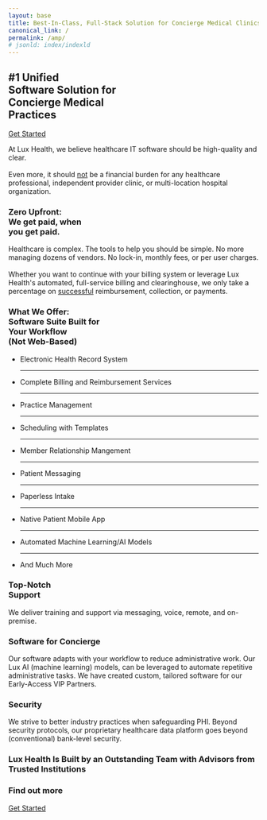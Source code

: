 ```yaml
---
layout: base
title: Best-In-Class, Full-Stack Solution for Concierge Medical Clinics
canonical_link: /
permalink: /amp/
# jsonld: index/indexld
---
```


<main class="constrain-to-1760">
  <section class="hero-banner">
    <a href="/" class="logo-link">
      <amp-img src="{{ base_url }}/assets/img/logos/Lux-Health-logo.webp" width="155px" height="119px" alt="Lux Health logo"></amp-img>
    </a>
    <div>
      <div class="hero-content">
        <h1>#1 Unified <br />Software Solution for  <br />Concierge Medical <br />Practices</h1>
        <a href="https://vip.luxhealth.com/intake" class="rounded-blue-button">Get Started</a>
        <p>
          At Lux Health, we believe healthcare IT software should be high-quality and clear.
          <br /><br />
          Even more, it should <u>not</u> be a financial burden for any healthcare professional, independent provider clinic, or multi-location hospital organization.
        </p>
      </div>
    </div>
  </section>

  <section class="left-anchored-section">
    <div class="img-container">
      <amp-img src="{{ base_url }}/assets/img/stethoscope-with-heart.webp" alt="Lux Health helps you focus on care and healing." width="650px" height="730px" layout="responsive"></amp-img>
    </div>
    <div class="section-content">
      <amp-img width="61px" height="47px" src="{{ base_url }}/assets/img/Lux-Health-heart.webp" alt="Lux Health wants to de-risk your practice."></amp-img>
      <h3>Zero Upfront: <br />We get paid, when <br />you get paid.</h3>
      <p>
        Healthcare is complex.  The tools to help you should be simple.  No more managing dozens of vendors.  No lock-in, monthly fees, or per user charges.
        <br /><br />
        Whether you want to continue with your billing system or leverage Lux Health's automated, full-service billing and clearinghouse, we only take a percentage on <u>successful</u> reimbursement, collection, or payments.
      </p>
    </div>
  </section>

  <section class="centered-section">
    <div class="centered-section-image">
      <amp-img src="{{ base_url }}/assets/img/physician-caring-for-patient.webp" alt="Lux Health helps you focus on care and healing." width="528px" height="521px" layout="responsive"></amp-img>
    </div>
    <div class="centered-section-content">
      <amp-img width="61px" height="47px" src="{{ base_url }}/assets/img/Lux-Health-heart.webp" alt="Lux Health cares"></amp-img>
      <h3>What We Offer: <br />Software Suite Built for <br />Your Workflow <br />(Not Web-Based)</h3>
      <ul class="features-list">
        <li>Electronic Health Record System</li>
        <hr />
        <li>Complete Billing and Reimbursement Services</li>
        <hr />
        <li>Practice Management</li>
        <hr />
        <li>Scheduling with Templates</li>
        <hr />
        <li>Member Relationship Mangement</li>
        <hr />
        <li>Patient Messaging</li>
        <hr />
        <li>Paperless Intake</li>
        <hr />
        <li>Native Patient Mobile App</li>
        <hr />
        <li>Automated Machine Learning/AI Models</li>
        <hr />
        <li>And Much More</li>
      </ul>
    </div>
  </section>

  <section class="centered-section">
    <amp-img width="1000px" height="570px" srcset="{{ base_url }}/assets/img/Lux-Health-apps-on-all-devices.webp 1000w, {{ base_url }}/assets/img/Lux-Health-apps-on-all-devices-800px.webp 800w, {{ base_url }}/assets/img/Lux-Health-apps-on-all-devices-600px.webp 600w, {{ base_url }}/assets/img/Lux-Health-apps-on-all-devices-400px.webp 400w" src="{{ base_url }}/assets/img/Lux-Health-apps-on-all-devices.webp" alt="Lux Health apps were made to run on all devices" class="centered-image"></amp-img>
  </section>

  <section class="three-part-section">
    <div class="three-section">
      <amp-img width="61px" height="47px" src="{{ base_url }}/assets/img/Lux-Health-heart.webp" alt="Lux Health cares"></amp-img>
      <h3>Top-Notch <br />Support</h3>
      <p>We deliver training and support via messaging, voice, remote, and on-premise.</p>
    </div>
    <div class="three-section">
      <amp-img width="61px" height="47px" src="{{ base_url }}/assets/img/Lux-Health-heart.webp" alt="Lux Health cares"></amp-img>
      <h3>Software for Concierge</h3>
      <p>Our software adapts with your workflow to reduce administrative work.  Our Lux AI (machine learning) models, can be leveraged to automate repetitive administrative tasks.  We have created custom, tailored software for our Early-Access VIP Partners.</p>
    </div>
    <div class="three-section">
      <amp-img width="61px" height="47px" src="{{ base_url }}/assets/img/Lux-Health-heart.webp" alt="Lux Health cares"></amp-img>
      <h3>Security</h3>
      <p>We strive to better industry practices when safeguarding PHI.  Beyond security protocols, our proprietary healthcare data platform goes beyond (conventional) bank-level security.</p>
    </div>
  </section>

</main>


<section class="slideshow-container">
    <h3>Lux Health Is Built by an Outstanding Team with Advisors from Trusted Institutions</h3>
    <div class="slideshow">
        <div class="slide-track">
            <figure class="slide">
                <amp-img height="100px" width="132px" src="{{ base_url }}/assets/img/logos/dartmouth-white-logo.webp" alt="Dartmouth Logo"></amp-img>
            </figure>
            <figure class="slide">
                <amp-img height="90px" width="212px" src="{{ base_url }}/assets/img/logos/nyu-langone-health-white-logo.webp" alt="NYU Langone Logo"></amp-img>
            </figure>
            <figure class="slide">
                <amp-img height="80px" width="192px" src="{{ base_url }}/assets/img/logos/stanford-health-care-white-logo.webp" alt="Stanford Health Care Logo"></amp-img>
            </figure>
            <figure class="slide">
                <amp-img height="70px" width="280px" src="{{ base_url }}/assets/img/logos/harvard-white-logo.webp" alt="Harvard Logo"></amp-img>
            </figure>
            <figure class="slide">
                <amp-img height="70px" width="215px" src="{{ base_url }}/assets/img/logos/usc-white-logo.webp" alt="USC Logo"></amp-img>
            </figure>
            <figure class="slide">
                <amp-img src="{{ base_url }}/assets/img/logos/case-western-white-logo.webp" width="250px" height="40.7px" alt="Case Western Logo"></amp-img>
            </figure>
            <figure class="slide">
                <amp-img height="100px" width="132px" src="{{ base_url }}/assets/img/logos/dartmouth-white-logo.webp" alt="Dartmouth Logo"></amp-img>
            </figure>
            <figure class="slide">
                <amp-img height="90px" width="212px" src="{{ base_url }}/assets/img/logos/nyu-langone-health-white-logo.webp" alt="NYU Logo"></amp-img>
            </figure>
            <figure class="slide">
                <amp-img height="80px" width="192px" src="{{ base_url }}/assets/img/logos/stanford-health-care-white-logo.webp" alt="SHC Logo"></amp-img>
            </figure>
            <figure class="slide">
                <amp-img height="70px" width="280px" src="{{ base_url }}/assets/img/logos/harvard-white-logo.webp" alt="Harvard Logo"></amp-img>
            </figure>
            <figure class="slide">
                <amp-img height="70px" width="215px" src="{{ base_url }}/assets/img/logos/usc-white-logo.webp" alt="USC Logo"></amp-img>
            </figure>
            <figure class="slide">
                <amp-img src="{{ base_url }}/assets/img/logos/case-western-white-logo.webp" width="250px" height="40.7px" alt="Case Logo"></amp-img>
            </figure>
        </div>
    </div>
</section>

<section class="footer-section">
  <div class="footer-content">
    <h3>Find out more</h3>
    <a href="https://vip.luxhealth.com/intake" class="rounded-blue-button">Get Started</a>
  </div>
</section>